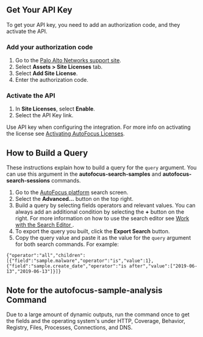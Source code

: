 ## Get Your API Key
To get your API key, you need to add an authorization code, and they activate the API.

 ### Add your authorization code
  1. Go to the [Palo Alto Networks support site](https://support.paloaltonetworks.com).
  2. Select **Assets > Site Licenses** tab.
  3. Select **Add Site License**.
  4. Enter the authorization code.
  
 ### Activate the API
  1. In **Site Licenses**, select **Enable**.
  2. Select the API Key link.

  Use API key when configuring the integration.
  For more info on activating the license see [Activating AutoFocus Licenses](https://docs.paloaltonetworks.com/autofocus/autofocus-admin/get-started-with-autofocus/activate-autofocus-licenses.html).

## How to Build a Query 
These instructions explain how to build a query for the `query` argument. You can use this argument in the **autofocus-search-samples** and **autofocus-search-sessions** commands.
   1. Go to the [AutoFocus platform](https://autofocus.paloaltonetworks.com/#/samples/global) search screen.
   2. Select the **Advanced...** button on the top right. 
   3. Build a query by selecting fields operators and relevant values. You can always add an additional condition by 
   selecting the **+** button on the right. For more information on how to use the search editor see [Work with the Search Editor
](https://docs.paloaltonetworks.com/autofocus/autofocus-admin/autofocus-search/work-with-the-search-editor.html#id791798e0-2277-41b5-a723-383bd0787816_id597cae40-646e-4a2f-acf5-5fe04d9e2cf0).
4. To export the query you built, click the **Export Search** button.
5. Copy the query value  and paste it as the value for the `query` argument for both search commands. For example:
```
{"operator":"all","children":[{"field":"sample.malware","operator":"is","value":1},{"field":"sample.create_date","operator":"is after","value":["2019-06-13","2019-06-13"]}]}
``` 
## Note for the autofocus-sample-analysis Command
Due to a large amount of dynamic outputs, run the command once to get the fields and the operating system's under HTTP, Coverage, Behavior, Registry, Files, Processes, Connections, and DNS.
